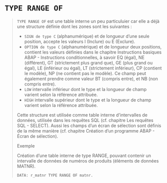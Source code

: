 # **`TYPE RANGE OF`**

> `TYPE RANGE OF` est une table interne un peu particuluier car elle a déjà une structure définie dont les zones sont les suivantes :
>
> - `SIGN de type C` (alphanumérique) et de longueur d’une seule position, accepte les valeurs I (Inclure) ou E (Exclure).
> - `OPTION de type C` (alphanumérique) et de longueur deux positions, contient les valeurs définies dans le chapitre Instructions basiques ABAP - Instructions conditionnelles, à savoir EQ (égal), NE (différent), GT (strictement plus grand que), GE (plus grand ou égal), LE (inférieur ou égal), LT (strictement inférieur), CP (contient le modèle), NP (ne contient pas le modèle). Ce champ peut également prendre comme valeur BT (compris entre), et NB (non compris entre).
> - `LOW` intervalle inférieur dont le type et la longueur de champ varient selon la référence attribuée.
> - `HIGH` intervalle supérieur dont le type et la longueur de champ varient selon la référence attribuée.
>
> Cette structure est utilisée comme table interne d’intervalles de données, utilisée dans les requêtes SQL (cf. chapitre Les requêtes SQL - SELECT). Aussi les champs d’un écran de sélection sont définis de la même manière (cf. chapitre Création d’un programme ABAP - Écran de sélection).
>
> Exemple
>
> Création d’une table interne de type RANGE, pouvant contenir un intervalle de données de numéros de produits (éléments de données MATNR).
>
> ```JS
> DATA: r_matnr TYPE RANGE OF matnr.
> ```
